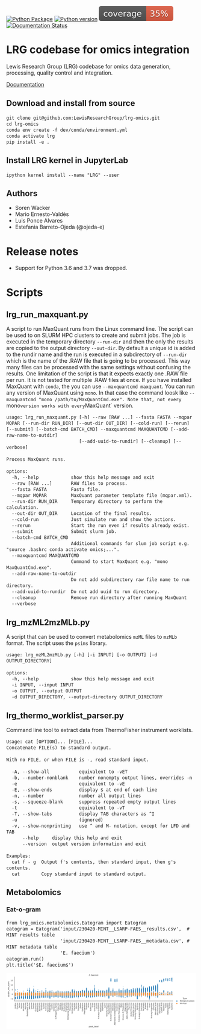 [![Python Package](https://github.com/LewisResearchGroup/lrg-omics/actions/workflows/pytest.yml/badge.svg)](https://github.com/LewisResearchGroup/lrg-omics/actions/workflows/pytest.yml)
[![Python version](https://img.shields.io/badge/Python-3.8-blue?style=plastic)](https://www.python.org/)
![](images/coverage.svg)
[![Documentation Status](https://readthedocs.org/projects/lrg-omics/badge?/?version=stable)](https://lsarp.github.io/lrg-omics/?badge=stable)

# LRG codebase for omics integration 

Lewis Research Group (LRG) codebase for omics data generation, processing, quality control and integration. 


 [Documentation](https://LSARP.github.io/lrg-omics/)



##  Download and install from source

    git clone git@github.com:LewisResearchGroup/lrg-omics.git
    cd lrg-omics
    conda env create -f dev/conda/environment.yml
    conda activate lrg
    pip install -e .


## Install LRG kernel in JupyterLab

    ipython kernel install --name "LRG" --user


## Authors

- Soren Wacker
- Mario Ernesto-Valdés
- Luis Ponce Alvares
- Estefania Barreto-Ojeda (@ojeda-e)

# Release notes

- Support for Python 3.6 and 3.7 was dropped.


# Scripts

## lrg_run_maxquant.py

A script to run MaxQuant runs from the Linux command line. The script can be used to on SLURM HPC clusters to create and submit jobs. The job is executed in the temporary directory `--run-dir` and then the only the results are copied to the output directory `--out-dir`. By default a unique id is added to the rundir name and the run is executed in a subdirectory of `--run-dir` which is the name of the .RAW file that is going to be processed. This way many files can be processed with the same settings without confusing the results. One limitation of the script is that it expects exactly one .RAW file per run. It is not tested for multiple .RAW files at once. If you have installed MaxQuant with `conda`, the you can use `--maxquantcmd maxquant`. You can run any version of MaxQuant using `mono`. In that case the command loosk like `--maxquantcmd "mono /path/to/MaxQuantCmd.exe". Note that, not every `mono` version works with every `MaxQuant` version.

```
usage: lrg_run_maxquant.py [-h] --raw [RAW ...] --fasta FASTA --mqpar MQPAR [--run-dir RUN_DIR] [--out-dir OUT_DIR] [--cold-run] [--rerun] [--submit] [--batch-cmd BATCH_CMD] --maxquantcmd MAXQUANTCMD [--add-raw-name-to-outdir]
                           [--add-uuid-to-rundir] [--cleanup] [--verbose]

Process MaxQuant runs.

options:
  -h, --help            show this help message and exit
  --raw [RAW ...]       RAW files to process.
  --fasta FASTA         Fasta file.
  --mqpar MQPAR         MaxQuant parameter template file (mqpar.xml).
  --run-dir RUN_DIR     Temporary directory to perform the calculation.
  --out-dir OUT_DIR     Location of the final results.
  --cold-run            Just simulate run and show the actions.
  --rerun               Start the run even if results already exist.
  --submit              Submit slurm job.
  --batch-cmd BATCH_CMD
                        Additional commands for slum job script e.g. "source .bashrc conda activate omics;...".
  --maxquantcmd MAXQUANTCMD
                        Command to start MaxQuant e.g. "mono MaxQuantCmd.exe".
  --add-raw-name-to-outdir
                        Do not add subdirectory raw file name to run directory.
  --add-uuid-to-rundir  Do not add uuid to run directory.
  --cleanup             Remove run directory after running MaxQuant
  --verbose
```


## lrg_mzML2mzMLb.py

A script that can be used to convert metabolomics `mzML` files to `mzMLb` format. The script uses the `psims` library.

```
usage: lrg_mzML2mzMLb.py [-h] [-i INPUT] [-o OUTPUT] [-d OUTPUT_DIRECTORY]

options:
  -h, --help            show this help message and exit
  -i INPUT, --input INPUT
  -o OUTPUT, --output OUTPUT
  -d OUTPUT_DIRECTORY, --output-directory OUTPUT_DIRECTORY
```

## lrg_thermo_worklist_parser.py

Command line tool to extract data from ThermoFisher instrument worklists.

```
Usage: cat [OPTION]... [FILE]...
Concatenate FILE(s) to standard output.

With no FILE, or when FILE is -, read standard input.

  -A, --show-all           equivalent to -vET
  -b, --number-nonblank    number nonempty output lines, overrides -n
  -e                       equivalent to -vE
  -E, --show-ends          display $ at end of each line
  -n, --number             number all output lines
  -s, --squeeze-blank      suppress repeated empty output lines
  -t                       equivalent to -vT
  -T, --show-tabs          display TAB characters as ^I
  -u                       (ignored)
  -v, --show-nonprinting   use ^ and M- notation, except for LFD and TAB
      --help     display this help and exit
      --version  output version information and exit

Examples:
  cat f - g  Output f's contents, then standard input, then g's contents.
  cat        Copy standard input to standard output.

```

## Metabolomics

### Eat-o-gram
    from lrg_omics.metabolomics.Eatogram import Eatogram
    eatogram = Eatogram('input/230420-MINT__LSARP-FAES__results.csv',  # MINT results table
                        'input/230420-MINT__LSARP-FAES__metadata.csv', # MINT metadata table
                        'E. faecium')
    eatogram.run()
    plt.title('$E. faecium$')
    
    
![](./images/eatogram.png)    


